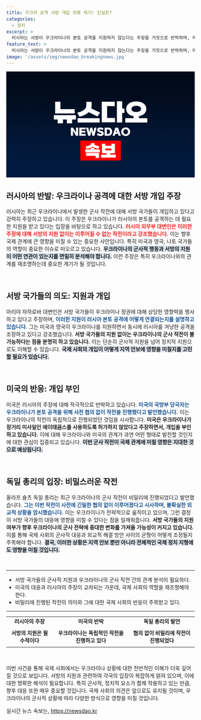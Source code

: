 ```yaml
---
title: 우크라 공격 서방 개입 의혹 제기! 진실은?
categories:
  - 정치
excerpt: >
  러시아는 서방이 우크라이나의 본토 공격을 지원하지 않는다는 주장을 거짓으로 반박하며, 미국과 영국의 군사 지원을 강조했습니다. 우크라이나의 쿠르스크 공격 전 혐의에 대해 양국은 자신들의 개입을 부인했습니다. 긴장감이 고조되는 가운데, 진실은 과연 무엇일까요?
feature_text: >
  러시아는 서방이 우크라이나의 본토 공격을 지원하지 않는다는 주장을 거짓으로 반박하며, 미국과 영국의 군사 지원을 강조했습니다. 우크라이나의 쿠르스크 공격 전 혐의에 대해 양국은 자신들의 개입을 부인했습니다. 긴장감이 고조되는 가운데, 진실은 과연 무엇일까요?
image: '/assets/img/newsdao_breakingnews.jpg'
---
```


<p><img src="/assets/img/newsdao_breakingnews.jpg" alt="koreaapp 속보" /></p>

<h2 data-ke-size="size26">러시아의 반발: 우크라이나 공격에 대한 서방 개입 주장</h2>

<p data-ke-size="size16">러시아는 최근 우크라이나에서 발생한 군사 작전에 대해 서방 국가들이 개입하고 있다고 강력히 주장하고 있습니다. 이 주장은 우크라이나가 러시아의 본토를 공격하는 데 필요한 지원을 받고 있다는 입장을 바탕으로 하고 있습니다. <b><span style="color: #ee2323;">러시아 외무부 대변인은 이러한 주장에 대해 서방의 지원 없이는 이루어질 수 없는 작전이라고 강조했습니다.</span></b> 이는 향후 국제 관계에 큰 영향을 미칠 수 있는 중요한 사안입니다. 특히 미국과 영국, 나토 국가들의 역할이 중요한 이슈로 떠오르고 있습니다. <b><span style="background-color: #21538527;">우크라이나의 군사적 행동과 서방의 지원이 어떤 연관이 있는지를 면밀히 분석해야 합니다.</span></b> 이런 주장은 특히 우크라이나와의 관계를 재조명하는데 중요한 계기가 될 것입니다. </p>

<p data-ke-size="size16">&nbsp;</p>

<h2 data-ke-size="size26">서방 국가들의 의도: 지원과 개입</h2>

<p data-ke-size="size16">마리야 자하로바 대변인은 서방 국가들이 우크라이나 정권에 대해 상당한 영향력을 행사하고 있다고 주장하며, <b><span style="color: #1a5490;">이러한 지원이 러시아 본토 공격에 어떻게 연결되는지를 설명하고 있습니다.</span></b> 그는 미국과 영국이 우크라이나를 지원하면서 동시에 러시아를 겨냥한 공격을 조장하고 있다고 강조했습니다. <b><span style="ee2323;">서방 국가들의 지원 없이는 우크라이나의 군사 작전이 불가능하다는 점을 분명히 하고 있습니다.</span></b> 이는 단순히 군사적 지원을 넘어 정치적 지원으로도 이해할 수 있습니다. <b><span style="background-color: #21538527;">국제 사회의 개입이 어떻게 지역 안보에 영향을 미칠지를 고민할 필요가 있습니다.</span></b> </p>

<p data-ke-size="size16">&nbsp;</p>

<h2 data-ke-size="size26">미국의 반응: 개입 부인</h2>

<p data-ke-size="size16">미국은 러시아의 주장에 대해 적극적으로 반박하고 있습니다. <b><span style="color: #1a5490;">미국의 국방부 당국자는 우크라이나가 본토 공격을 위해 사전 협의 없이 작전을 진행했다고 발언했습니다.</span></b> 이는 우크라이나의 작전이 독립적으로 진행되었던 것임을 시사합니다. <b><span style="ee2323;">미국은 우크라이나가 장거리 미사일인 에이태큼스를 사용하도록 허가하지 않았다고 주장하면서, 개입을 부인하고 있습니다.</span></b> 이에 대해 우크라이나와 미국의 관계가 과연 어떤 형태로 발전할 것인지에 대한 관심이 집중되고 있습니다. <b><span style="background-color: #21538527;">이번 군사 작전이 국제 관계에 미칠 영향은 지대한 것으로 예상됩니다.</span></b></p>

<p data-ke-size="size16">&nbsp;</p>

<h2 data-ke-size="size26">독일 총리의 입장: 비밀스러운 작전</h2>

<p data-ke-size="size16">올라프 숄츠 독일 총리는 최근 우크라이나의 군사 작전이 비밀리에 진행되었다고 발언했습니다. <b><span style="color: #1a5490;">그는 이번 작전이 사전에 긴밀한 협의 없이 이루어졌다고 시사하며, 불확실한 외교적 상황을 암시했습니다.</span></b> 이는 우크라이나가 전략적으로 움직이고 있으며, 그런 결정이 서방 국가들의 대응에 영향을 미칠 수 있다는 점을 일깨워줍니다. <b><span style="ee2323;">서방 국가들의 지원 여부가 향후 우크라이나의 군사 전략에 중대한 변화를 가져올 가능성이 커지고 있습니다.</span></b> 이를 통해 국제 사회의 군사적 대응과 외교적 해결 방안 사이의 균형이 어떻게 조정될지 주목해야 합니다. <b><span style="background-color: #21538527;">결국, 이러한 상황은 지역 안보 뿐만 아니라 전체적인 국제 정치 지형에도 영향을 미칠 것입니다.</span></b></p>

<p data-ke-size="size16">&nbsp;</p>

<hr>

<ul>
    <li>서방 국가들의 군사적 지원과 우크라이나의 군사 작전 간의 관계 분석이 필요하다.</li>
    <li>미국의 대응과 러시아의 주장이 교차되는 가운데, 국제 사회의 역할을 재조명해야 한다.</li>
    <li>비밀리에 진행된 작전의 의미와 그에 대한 국제 사회의 반응이 주목받고 있다.</li>
</ul>

<hr>

<table style="width: 100%;">
    <tr>
        <td style="text-align: center; height: 17px;"><b>러시아의 주장</b></td>
        <td style="text-align: center; height: 17px;"><b>미국의 반박</b></td>
        <td style="text-align: center; height: 17px;"><b>독일 총리의 발언</b></td>
    </tr>
    <tr>
        <td style="text-align: center; height: 50px;"><b>서방의 지원은 필수적이다</b></td>
        <td style="text-align: center; height: 50px;"><b>우크라이나는 독립적인 작전을 진행하고 있다</b></td>
        <td style="text-align: center; height: 50px;"><b>협의 없이 비밀리에 작전이 진행되었다</b></td>
    </tr>
</table>

<p data-ke-size="size16">&nbsp;</p>

<p data-ke-size="size16">이번 사건을 통해 국제 사회에서는 우크라이나 상황에 대한 전반적인 이해가 더욱 깊어질 것으로 보입니다. 서방의 지원과 관련하여 각국의 입장이 복잡하게 얽혀 있으며, 이에 대한 명확한 해석이 필요합니다. 특히 군사적, 정치적 요소가 함께 작용하고 있는 만큼, 향후 대응 또한 매우 중요할 것입니다. 국제 사회의 의견은 앞으로도 유지될 것이며, 우크라이나의 군사적 상황에 따라 다양한 방식으로 영향을 미칠 것입니다.</p>
실시간 뉴스 속보는, <a href="https://newsdao.kr" rel="dofollow">https://newsdao.kr</a>


